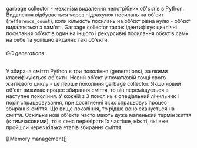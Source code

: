 garbage collector - механізм видалення непотрібних об'єктів в Python. Видалення відбувається через підрахунок посилань на об'єкт (`refference_count`), коли кількість посилань на об'єкт рівна нулю - об'єкт видаляється з пам'яті. Garbage collector також ідентифікує циклічні посилання об'єктів один на іншого і рекурсивні посилання обєктів самх на себе та успішно видаляє такі об'єкти.

###### GC generations
У збирача сміття Python є три покоління (generations), за якими класифікуються об'єкти. Новий об'єкт у початковій точці свого життєвого циклу - це перше покоління garbage collector. Якщо новий об'єкт виживає процес збирання сміття, то він переміщується в наступне покоління. У кожній з 3 поколінь є спеціальний лічильник і поріг спрацьовування, при досягненні яких спрацьовує процес збирання сміття. Що вище покоління, то рідше воно сканується на сміття. Оскільки нові об'єкти часто мають дуже маленький термін життя (є тимчасовими), то є сенс перевіряти їх частіше, ніж ті, які вже пройшли через кілька етапів збирання сміття.

[[Memory management]]